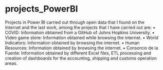 # projects_PowerBI
Projects in Power BI carried out through open data that I found on the Internet and the last work, among the projects that I have carried out are: 
• COVID: Information obtained from a GitHub of Johns Hopkins University. 
• Video game store: Information obtained while browsing the internet. 
• World Indicators: Information obtained by browsing the internet. 
• Human Resources: Information obtained by browsing the internet.
• Consorcio de la Fuente: Information obtained by different Excel files, ETL processing and creation of dashboards for the accounting, shipping and customs operation areas.
